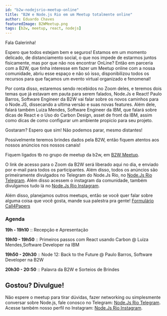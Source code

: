 ```yaml
---
id: "b2w-nodejsrio-meetup-online"
title: "B2W e Node.js Rio em um Meetup totalmente online"
author: Eduardo Chaves
featuredImage: B2WMeetup.png
tags: [b2w, meetup, react, nodejs]
---
```


Fala Galerinha!

Espero que todos estejam bem e seguros! Estamos em um momento delicado, de distanciamento social, o que nos impede de estarmos juntos fisicamente, mas por que não nos encontrar OnLine? Então em parceria com a B2W, que tinha interesse em fazer um Meetup online com a nossa comunidade, abriu esse espaço e não só isso, disponibilizou todos os recursos para que façamos um evento virtual organizado e fenomenal!

Por conta disso, estaremos sendo recebidos no Zoom deles, e teremos dois temas que já estavam em pauta para serem falados, Node.Js e React! Paulo Barros, Software Engineer da B2W vai falar sobre os novos caminhos para o Node.JS, dissecando a ultima versão e suas novas features. Além dele, falará também Luiza Mendes, Software Engineer da IBM, que falará sobre dicas de React e o Uso do Carbon Design, asset de front da IBM, assim como dicas de como configurar um ambiente propicio para seu projeto.

Gostaram? Espero que sim! Não podemos parar, mesmo distantes!

Possivelmente teremos brindes dados pela B2W, então fiquem atentos aos nossos anúncios nos nossos canais!

Fiquem ligados tb no grupo de meetup da b2w, em [B2W Meetup](https://www.meetup.com/pt-BR/b2w-meetup/).

O link de acesso para o Zoom da B2W será liberado aqui no dia, e enviado por e-mail para todos os participantes. Além disso, todos os anúncios são primeiramente divulgados no Telegram do Node.Js Rio, no [Node.Js Rio Telegram](https://t.me/nodejsrj). Além disso acessem o instagram da comunidade, também divulgamos tudo lá no [Node.Js Rio Instagram](https://instagram.com/nodejsrio/).

Além disso, planejamos outros meetups, então se você quer falar sobre alguma coisa que você gosta, mande sua palestra pra gente! [Formulário Call4Papers](https://forms.gle/XrWjbL2PJBzSYww6A)

### Agenda 

**19h - 19h10** :: Recepção e Apresentação

**19h10 - 19h50** :: Primeiros passos com React usando Carbon @ Luiza Mendes,Software Developer na IBM

**19h50 - 20h30** :: Node 12: Back to the Future @ Paulo Barros, Software Developer na B2W

**20h30 - 20:50** :: Palavra da B2W e Sorteios de Brindes

## Gostou? Divulgue!

Não espere o meetup para tirar dúvidas, fazer networking ou simplesmente conversar sobre Node.js, fale conosco no Telegram: [Node.Js Rio Telegram](https://t.me/nodejsrj). Acesse também nosso perfil no Instagram: [Node.Js Rio Instagram](https://instagram.com/nodejsrio/).


